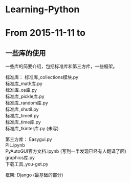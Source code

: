 # Learning-Python
From 2015-11-11 to
=======
## 一些库的使用
一些库的简要介绍，包括标准库和第三方库，一些框架。

标准库：
  标准库_collections模块.py  
  标准库_math库.py  
  标准库_os库.py  
  标准库_pickle库.py  
  标准库_random库.py  
  标准库_shutil.py  
  标准库_timeit.py  
  标准库_time库.py  
  标准库_tkinter库.py  (未写)  
  
第三方库：
  Easygui.py  
  PIL.ipynb  
  PyAutoGUI官方文档.ipynb  (写到一半发现已经有人翻译了囧)  
  graphics库.py  
  下载工具_you-get.py  
  
框架:
  Django  (最基础的部分)  
